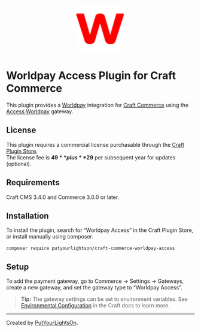 <p align="center"><img width="130" src="./src/icon.svg"></p>

# Worldpay Access Plugin for Craft Commerce

This plugin provides a [Worldpay](https://www.worldpay.com/) integration for [Craft Commerce](https://craftcms.com/commerce) using the [Access Worldpay](https://developer.worldpay.com/docs/access-worldpay) gateway.

## License

This plugin requires a commercial license purchasable through the [Craft Plugin Store](https://plugins.craftcms.com/worldpay-access).  
The license fee is **$49** plus **$29** per subsequent year for updates (optional).

## Requirements

Craft CMS 3.4.0 and Commerce 3.0.0 or later.

## Installation

To install the plugin, search for “Worldpay Access” in the Craft Plugin Store, or install manually using composer.

```
composer require putyourlightson/craft-commerce-worldpay-access
```

## Setup

To add the payment gateway, go to Commerce → Settings → Gateways, create a new gateway, and set the gateway type to “Worldpay Access”.

> **Tip:** The gateway settings can be set to environment variables. See [Environmental Configuration](https://docs.craftcms.com/v3/config/environments.html) in the Craft docs to learn more.

---

Created by [PutYourLightsOn](https://putyourlightson.com/).
